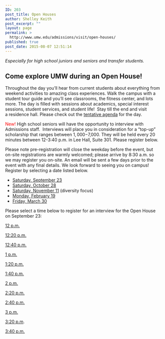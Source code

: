 ```yaml
---
ID: 203
post_title: Open Houses
author: Shelley Keith
post_excerpt: ""
layout: page
permalink: >
  http://www.umw.edu/admissions/visit/open-houses/
published: true
post_date: 2015-08-07 12:51:14
---
```

<em>Especially for high school juniors and seniors and transfer students.</em>
<h2>Come explore UMW during an Open House!</h2>
Throughout the day you’ll hear from current students about everything from weekend activities to amazing class experiences. Walk the campus with a student tour guide and you’ll see classrooms, the fitness center, and lots more. The day is filled with sessions about academics, special interest sessions, student services, and student life!  Stay till the end and visit a residence hall. Please check out the <a href="http://www.umw.edu/admissions/wp-content/uploads/sites/6/2015/08/Tentative-Agenda-Fall-2017.pdf">tentative agenda</a> for the day.

<span style="color: #ff0000">New!</span> High school seniors will have the opportunity to interview with Admissions staff.  Interviews will place you in consideration for a “top-up” scholarship that ranges between $1,000-$7,000. They will be held every 20 minutes between 12-3:40 p.m. in Lee Hall, Suite 301. Please register below.

Please note pre-registration will close the weekday before the event, but on-site registrations are warmly welcomed; please arrive by 8:30 a.m. so we may register you on-site. An email will be sent a few days prior to the event with any final details. We look forward to seeing you on campus! Register by selecting a date listed below.
<ul>
 	<li><a href="https://umw.askadmissions.net/Portal/EI/ViewDetails?gid=623577c7a9e7cd1c9d42fba7fa5e32683603e8">Saturday, September 23</a></li>
 	<li><a href="https://umw.askadmissions.net/Portal/EI/ViewDetails?gid=623577f4ebd1c2171b46a893f370d7b3e1a36f">Saturday, October 28</a></li>
 	<li><a href="https://umw.askadmissions.net/Portal/EI/ViewDetails?gid=6235779f2e45dad1c64c088709dabfe6032853">Saturday, November 11</a> (diversity focus)</li>
 	<li><a href="https://umw.askadmissions.net/Portal/EI/ViewDetails?gid=623577b4112b2f2ccc43fe97b6e46aa09f1c0c">Monday, February 19</a></li>
 	<li><a href="https://umw.askadmissions.net/Portal/EI/ViewDetails?gid=623577b8dabacca0dd4868845d86c55b760deb">Friday, March 30</a></li>
</ul>
Please select a time below to register for an interview for the Open House on September 23:

<a href="https://umw.askadmissions.net/Portal/EI/ViewDetails?gid=6235775728be8c33eb48e88f37f3818537718a">12 p.m.</a>

<a href="https://umw.askadmissions.net/Portal/EI/ViewDetails?gid=623577635319c1b7774e9ea1b5ea2f45e5c6aa">12:20 p.m.</a>

<a href="https://umw.askadmissions.net/Portal/EI/ViewDetails?gid=623577be456b09de544e938f208f3d7ce33cbd">12:40 p.m.</a>

<a href="https://umw.askadmissions.net/Portal/EI/ViewDetails?gid=62357719d9f041e505467182348e5ffa8ae052">1 p.m.</a>

<a href="https://umw.askadmissions.net/Portal/EI/ViewDetails?gid=6235778d5c56a4b73e4d38a65cbd8f82f7d752">1:20 p.m.</a>

<a href="https://umw.askadmissions.net/Portal/EI/ViewDetails?gid=623577fc003c1304c845c2beb94de44bce283b">1:40 p.m.</a>

<a href="https://umw.askadmissions.net/Portal/EI/ViewDetails?gid=623577e227e65494c74b0dbdbae881dfc05cd4">2 p.m.</a>

<a href="https://umw.askadmissions.net/Portal/EI/ViewDetails?gid=623577a1d4f078daf04a4abad8ae853412ccb8">2:20 p.m.</a>

<a href="https://umw.askadmissions.net/Portal/EI/ViewDetails?gid=623577e5419bbc80c64ec4b8a78fde0ffc3cdd">2:40 p.m.</a>

<a href="https://umw.askadmissions.net/Portal/EI/ViewDetails?gid=623577be59912a719f4604b5444f7eb654321b">3 p.m.</a>

<a href="https://umw.askadmissions.net/Portal/EI/ViewDetails?gid=6235773316c64eab024f9fa066431a59569c84">3:20 p.m</a>.

<a href="https://umw.askadmissions.net/Portal/EI/ViewDetails?gid=6235773099d2a7496b4795949a6b9c74067a95">3:40 p.m.</a>